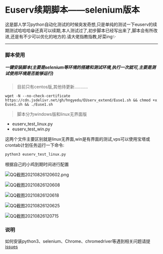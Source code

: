 # Euserv续期脚本——selenium版本
这是鄙人学习python自动化测试的时候突发奇想,只是单纯的测试一下euserv的续期测试哈哈哈😁还真可以续期,本人测试过了,初步脚本已经写出来了,脚本会有所改进,还是有不少可以优化的地方的.请大佬指教指教,好菜ing✨

------

### 脚本使用

##### 一键安装脚本(主要是selenium等环境的搭建和测试环境,执行一次就可,主要是测试使用环境是否能够运行)

> 目前只有centos版,其他待更新...........

```shell
wget -N --no-check-certificate https://cdn.jsdelivr.net/gh/hngyedu/EUserv_extend/Euse1.sh && chmod +x Euse1.sh && ./Euse1.sh
```

> 脚本分为windows版和linux无界面版

- euserv_test_linux.py
- euserv_test_win.py

这两个文件主要区别就是linux无界面,win是有界面的测试,vps可以使用宝塔或crontab计划任务运行一下命令:

```python
python3 euserv_test_linux.py
```

根据自己的小鸡到期时间进行配置

![QQ截图20210826120602.png](https://gitee.com/liujie2021/imgre/raw/master/QQ截图20210826120602.png)

![QQ截图20210826120608](https://gitee.com/liujie2021/imgre/raw/master/QQ%E6%88%AA%E5%9B%BE20210826120608.png)

![QQ截图20210826120618](https://gitee.com/liujie2021/imgre/raw/master/QQ%E6%88%AA%E5%9B%BE20210826120618.png)

![QQ截图20210826120625](https://gitee.com/liujie2021/imgre/raw/master/QQ%E6%88%AA%E5%9B%BE20210826120625.png)

![QQ截图20210826120715](https://gitee.com/liujie2021/imgre/raw/master/QQ%E6%88%AA%E5%9B%BE20210826120715.png)

### 说明

如何安装python3、selenium、Chrome、chromedriver等遇到相关问题请提[issues](https://github.com/hngyedu/EUserv_extend/issues)

